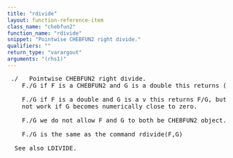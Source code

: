 ```yaml
---
title: "rdivide"
layout: function-reference-item
class_name: "chebfun2"
function_name: "rdivide"
snippet: "Pointwise CHEBFUN2 right divide."
qualifiers: ""
return_type: "varargout"
arguments: "(rhs1)"
---
```


<pre class="help-text"> ./   Pointwise CHEBFUN2 right divide.
    F./G if F is a CHEBFUN2 and G is a double this returns (1/G)*F
 
    F./G if F is a double and G is a v this returns F/G, but this does
    not work if G becomes numerically close to zero.
 
    F./G we do not allow F and G to both be CHEBFUN2 object.
  
    F./G is the same as the command rdivide(F,G)
 
  See also LDIVIDE.
</pre>
